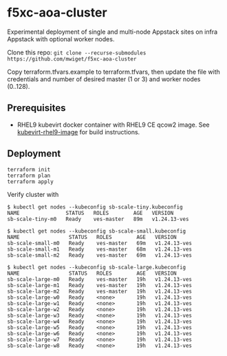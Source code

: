 # f5xc-aoa-cluster

Experimental deployment of single and multi-node Appstack sites on infra Appstack with optional worker nodes.

Clone this repo: `git clone --recurse-submodules https://github.com/mwiget/f5xc-aoa-cluster`

Copy terraform.tfvars.example to terraform.tfvars, then update the file with credentials 
and number of desired master (1 or 3) and worker nodes (0..128).

## Prerequisites

- RHEL9 kubevirt docker container with RHEL9 CE qcow2 image. See [kubevirt-rhel9-image](kubevirt-rhel9-image) for build instructions.

## Deployment

```
terraform init
terraform plan
terraform apply
```

Verify cluster with

```
$ kubectl get nodes --kubeconfig sb-scale-tiny.kubeconfig
NAME               STATUS   ROLES        AGE   VERSION
sb-scale-tiny-m0   Ready    ves-master   89m   v1.24.13-ves

$ kubectl get nodes --kubeconfig sb-scale-small.kubeconfig 
NAME                STATUS   ROLES        AGE   VERSION
sb-scale-small-m0   Ready    ves-master   69m   v1.24.13-ves
sb-scale-small-m1   Ready    ves-master   68m   v1.24.13-ves
sb-scale-small-m2   Ready    ves-master   69m   v1.24.13-ves

$ kubectl get nodes --kubeconfig sb-scale-large.kubeconfig 
NAME                STATUS   ROLES        AGE   VERSION
sb-scale-large-m0   Ready    ves-master   19h   v1.24.13-ves
sb-scale-large-m1   Ready    ves-master   19h   v1.24.13-ves
sb-scale-large-m2   Ready    ves-master   19h   v1.24.13-ves
sb-scale-large-w0   Ready    <none>       19h   v1.24.13-ves                                    
sb-scale-large-w1   Ready    <none>       19h   v1.24.13-ves                                    
sb-scale-large-w2   Ready    <none>       19h   v1.24.13-ves                                    
sb-scale-large-w3   Ready    <none>       19h   v1.24.13-ves                                    
sb-scale-large-w4   Ready    <none>       19h   v1.24.13-ves
sb-scale-large-w5   Ready    <none>       19h   v1.24.13-ves
sb-scale-large-w6   Ready    <none>       19h   v1.24.13-ves
sb-scale-large-w7   Ready    <none>       19h   v1.24.13-ves
sb-scale-large-w8   Ready    <none>       19h   v1.24.13-ves
```
